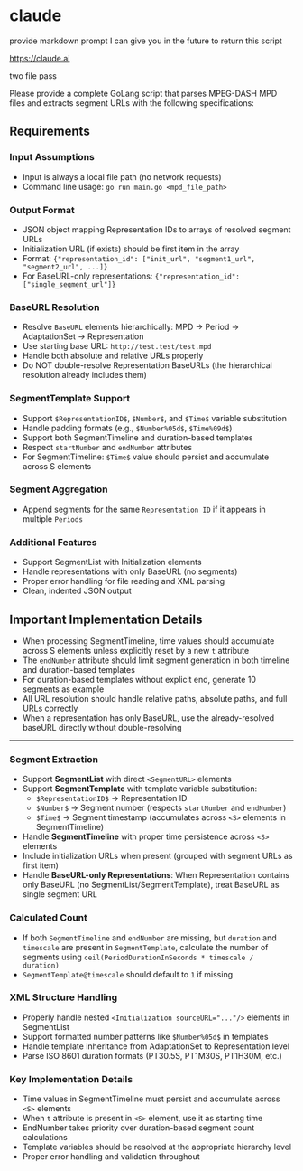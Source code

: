 # claude

provide markdown prompt I can give you in the future to return this script

https://claude.ai

two file pass

Please provide a complete GoLang script that parses MPEG-DASH MPD files and
extracts segment URLs with the following specifications:

## Requirements

### Input Assumptions
- Input is always a local file path (no network requests)
- Command line usage: `go run main.go <mpd_file_path>`

### Output Format
- JSON object mapping Representation IDs to arrays of resolved segment URLs
- Initialization URL (if exists) should be first item in the array
- Format: `{"representation_id": ["init_url", "segment1_url", "segment2_url", ...]}`
- For BaseURL-only representations: `{"representation_id": ["single_segment_url"]}`

### BaseURL Resolution
- Resolve `BaseURL` elements hierarchically: MPD → Period → AdaptationSet → Representation
- Use starting base URL: `http://test.test/test.mpd`
- Handle both absolute and relative URLs properly
- Do NOT double-resolve Representation BaseURLs (the hierarchical resolution already includes them)

### SegmentTemplate Support
- Support `$RepresentationID$`, `$Number$`, and `$Time$` variable substitution
- Handle padding formats (e.g., `$Number%05d$`, `$Time%09d$`)
- Support both SegmentTimeline and duration-based templates
- Respect `startNumber` and `endNumber` attributes
- For SegmentTimeline: `$Time$` value should persist and accumulate across S elements

### Segment Aggregation
- Append segments for the same `Representation ID` if it appears in multiple `Periods`

### Additional Features
- Support SegmentList with Initialization elements
- Handle representations with only BaseURL (no segments)
- Proper error handling for file reading and XML parsing
- Clean, indented JSON output

## Important Implementation Details
- When processing SegmentTimeline, time values should accumulate across S elements unless explicitly reset by a new `t` attribute
- The `endNumber` attribute should limit segment generation in both timeline and duration-based templates
- For duration-based templates without explicit end, generate 10 segments as example
- All URL resolution should handle relative paths, absolute paths, and full URLs correctly
- When a representation has only BaseURL, use the already-resolved baseURL directly without double-resolving

---

### Segment Extraction
- Support **SegmentList** with direct `<SegmentURL>` elements
- Support **SegmentTemplate** with template variable substitution:
  - `$RepresentationID$` → Representation ID
  - `$Number$` → Segment number (respects `startNumber` and `endNumber`)
  - `$Time$` → Segment timestamp (accumulates across `<S>` elements in SegmentTimeline)
- Handle **SegmentTimeline** with proper time persistence across `<S>` elements
- Include initialization URLs when present (grouped with segment URLs as first item)
- Handle **BaseURL-only Representations**: When Representation contains only BaseURL (no SegmentList/SegmentTemplate), treat BaseURL as single segment URL

### Calculated Count
- If both `SegmentTimeline` and `endNumber` are missing, but `duration` and `timescale` are present in `SegmentTemplate`, calculate the number of segments using `ceil(PeriodDurationInSeconds * timescale / duration)`
- `SegmentTemplate@timescale` should default to `1` if missing

### XML Structure Handling
- Properly handle nested `<Initialization sourceURL="..."/>` elements in SegmentList
- Support formatted number patterns like `$Number%05d$` in templates
- Handle template inheritance from AdaptationSet to Representation level
- Parse ISO 8601 duration formats (PT30.5S, PT1M30S, PT1H30M, etc.)

### Key Implementation Details
- Time values in SegmentTimeline must persist and accumulate across `<S>` elements
- When `t` attribute is present in `<S>` element, use it as starting time
- EndNumber takes priority over duration-based segment count calculations
- Template variables should be resolved at the appropriate hierarchy level
- Proper error handling and validation throughout
